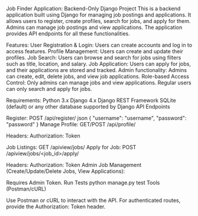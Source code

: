 Job Finder Application: Backend-Only Django Project
This is a backend application built using Django for managing job postings and applications. It allows users to register, create profiles, search for jobs, and apply for them. Admins can manage job postings and view applications. The application provides API endpoints for all these functionalities.

Features:
User Registration & Login: Users can create accounts and log in to access features.
Profile Management: Users can create and update their profiles.
Job Search: Users can browse and search for jobs using filters such as title, location, and salary.
Job Application: Users can apply for jobs, and their applications are stored and tracked.
Admin functionality: Admins can create, edit, delete jobs, and view job applications.
Role-based Access Control: Only admins can manage jobs and view applications. Regular users can only search and apply for jobs.

Requirements:
Python 3.x
Django 4.x
Django REST Framework
SQLite (default) or any other database supported by Django
API Endpoints

Register:
POST /api/register/ json { "username": "username", "password": "password" }
Manage Profile:
GET/POST /api/profile/

Headers: Authorization: Token

Job Listings:
GET /apiview/jobs/
Apply for Job:
POST /apiview/jobs/<job_id>/apply/

Headers: Authorization: Token
Admin Job Management (Create/Update/Delete Jobs, View Applications):

Requires Admin Token.
Run Tests
python manage.py test
Tools (Postman/cURL)

Use Postman or cURL to interact with the API. For authenticated routes, provide the Authorization: Token header.
